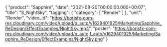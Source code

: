 {
   "product": "Sapphire",
   "date": "2021-08-20T00:00:00.000+00:07",  
   "title": "S_NightSky",
   "tagging": {
   "category": [
      "Render"
    ]
   },
   "unit": "Render",
   "video_id": "https://borisfx-com-res.cloudinary.com/video/upload/q_auto/v1629401925/Marketing/Sapphire_ReDesign/EffectExamples/NightSky.mp4",
   "poster": "https://borisfx-com-res.cloudinary.com/video/upload/q_auto,f_auto/v1629401925/Marketing/Sapphire_ReDesign/EffectExamples/NightSky.png"
}